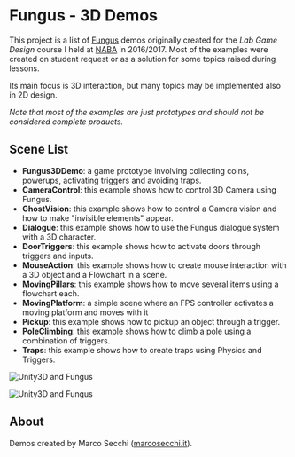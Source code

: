 # Fungus - 3D Demos

This project is a list of [Fungus](http://fungusgames.com/) demos originally created for the *Lab Game Design* course I held at [NABA](http://www.naba.it/) in 2016/2017.
Most of the examples were created on student request or as a solution for some topics raised during lessons.

Its main focus is 3D interaction, but many topics may be implemented also in 2D design.

*Note that most of the examples are just prototypes and should not be considered complete products.*

## Scene List

*  **Fungus3DDemo**: a game prototype involving collecting coins, powerups, activating triggers and avoiding traps.
*  **CameraControl**: this example shows how to control 3D Camera using Fungus.
*  **GhostVision**: this example shows how to control a Camera vision and how to make "invisible elements" appear.
*  **Dialogue**: this example shows how to use the Fungus dialogue system with a 3D character.
*  **DoorTriggers**: this example shows how to activate doors through triggers and inputs.
*  **MouseAction**: this example shows how to create mouse interaction with a 3D object and a Flowchart in a scene.
*  **MovingPillars**: this example shows how to move several items using a flowchart each.
*  **MovingPlatform**: a simple scene where an FPS controller activates a moving platform and moves with it
*  **Pickup**: this example shows how to pickup an object through a trigger.
*  **PoleClimbing**: this example shows how to climb a pole using a combination of triggers.
*  **Traps**: this example shows how to create traps using Physics and Triggers.

![Unity3D and Fungus](http://www.marcosecchi.it/wp-content/uploads/2017/01/fungus_3d_01-1024x621.png)

![Unity3D and Fungus](http://www.marcosecchi.it/wp-content/uploads/2017/01/fungus_3d_02-1024x686.png)

## About
Demos created by Marco Secchi ([marcosecchi.it](http://marcosecchi.it/)).
